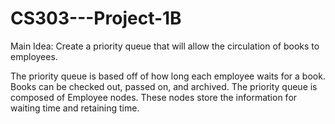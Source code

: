 # CS303---Project-1B
 
 Main Idea: Create a priority queue that will allow the circulation of books to employees.
 
 The priority queue is based off of how long each employee waits for a book. Books can be
 checked out, passed on, and archived. The priority queue is composed of Employee nodes.
 These nodes store the information for waiting time and retaining time.
